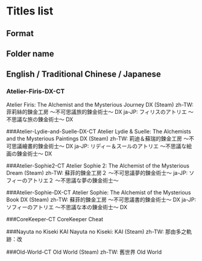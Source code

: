 # Titles list

## Format

## Folder name	
## English / Traditional Chinese / Japanese

### Atelier-Firis-DX-CT
Atelier Firis: The Alchemist and the Mysterious Journey DX (Steam)
zh-TW: 菲莉絲的鍊金工房 ～不可思議旅的鍊金術士～ DX
ja-JP: フィリスのアトリエ ～不思議な旅の錬金術士～ DX

###Atelier-Lydie-and-Suelle-DX-CT
Atelier Lydie & Suelle: The Alchemists and the Mysterious Paintings DX (Steam)
zh-TW: 莉迪＆蘇瑞的鍊金工房 ～不可思議繪畫的鍊金術士～ DX
ja-JP: リディー＆スールのアトリエ ～不思議な絵画の錬金術士～ DX

###Atelier-Sophie2-CT
Atelier Sophie 2: The Alchemist of the Mysterious Dream (Steam)
zh-TW: 蘇菲的鍊金工房２ ～不可思議夢的鍊金術士～
ja-JP: ソフィーのアトリエ２ ～不思議な夢の錬金術士～

###Atelier-Sophie-DX-CT
Atelier Sophie: The Alchemist of the Mysterious Book DX (Steam)
zh-TW: 蘇菲的鍊金工房 ～不可思議書的鍊金術士～ DX
ja-JP: ソフィーのアトリエ ～不思議な本の錬金術士～ DX

###CoreKeeper-CT
CoreKeeper Cheat

###Nayuta no Kiseki KAI
Nayuta no Kiseki: KAI (Steam)
zh-TW: 那由多之軌跡：改

###Old-World-CT
Old World (Steam)
zh-TW: 舊世界 Old World
